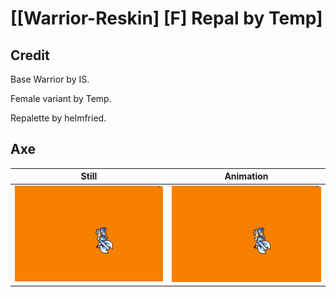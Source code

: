 # [\[Warrior-Reskin\] \[F\] Repal by Temp]

## Credit

Base Warrior by IS.

Female variant by Temp.

Repalette by helmfried.

## Axe

| Still | Animation |
| :---: | :-------: |
| ![Axe still](./Axe_000.png) | ![Axe animation](./Axe.gif) |
